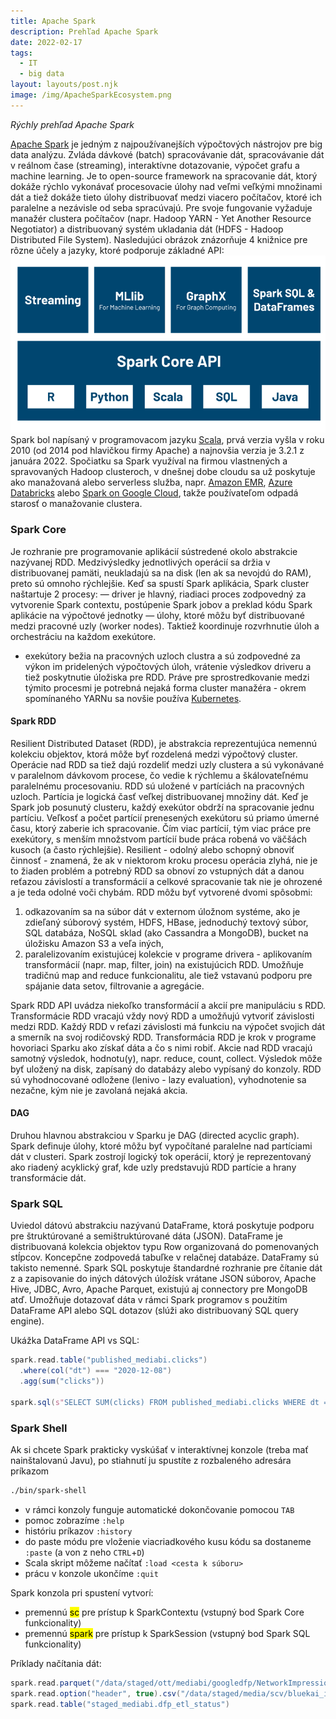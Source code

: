 ```yaml
---
title: Apache Spark
description: Prehľad Apache Spark
date: 2022-02-17
tags:
  - IT
  - big data
layout: layouts/post.njk
image: /img/ApacheSparkEcosystem.png
---
```


*Rýchly prehľad Apache Spark*

[Apache Spark](https://spark.apache.org) je jedným z najpoužívanejších výpočtových nástrojov pre big data analýzu. Zvláda dávkové (batch) spracovávanie dát, spracovávanie dát v reálnom čase (streaming), interaktívne dotazovanie, výpočet grafu a machine learning.
Je to open-source framework na spracovanie dát, ktorý dokáže rýchlo vykonávať procesovacie úlohy nad veľmi veľkými množinami dát a tiež dokáže tieto úlohy distribuovať medzi viacero počítačov, ktoré ich paralelne a nezávisle od seba spracúvajú. Pre svoje fungovanie vyžaduje manažér clustera počítačov (napr. Hadoop YARN - Yet Another Resource Negotiator) a distribuovaný systém ukladania dát (HDFS - Hadoop Distributed File System).
Nasledujúci obrázok znázorňuje 4 knižnice pre rôzne účely a jazyky, ktoré podporuje základné API:
![Spark Ecosystem](/img/ApacheSparkEcosystem.png)
Spark bol napísaný v programovacom jazyku [Scala](https://www.scala-lang.org), prvá verzia vyšla v roku 2010 (od 2014 pod hlavičkou firmy Apache) a najnovšia verzia je 3.2.1 z januára 2022.
Spočiatku sa Spark využíval na firmou vlastnených a spravovaných Hadoop clusteroch, v dnešnej dobe cloudu sa už poskytuje ako manažovaná alebo serverless služba, napr. [Amazon EMR](https://aws.amazon.com/emr), [Azure Databricks](https://azure.microsoft.com/en-us/services/databricks) alebo [Spark on Google Cloud](https://cloud.google.com/solutions/spark), takže používateľom odpadá starosť o manažovanie clustera.

### Spark Core
Je rozhranie pre programovanie aplikácií sústredené okolo abstrakcie nazývanej RDD. Medzivýsledky jednotlivých operácií sa držia v distribuovanej pamäti, neukladajú sa na disk (len ak sa nevojdú do RAM), preto sú omnoho rýchlejšie.
Keď sa spustí Spark aplikácia, Spark cluster naštartuje 2 procesy:
— driver je hlavný, riadiaci proces zodpovedný za vytvorenie Spark contextu, postúpenie Spark jobov a preklad kódu Spark aplikácie na výpočtové jednotky — úlohy, ktoré môžu byť distribuované medzi pracovné uzly (worker nodes). Taktiež koordinuje rozvrhnutie úloh a orchestráciu na každom exekútore.
- exekútory bežia na pracovných uzloch clustra a sú zodpovedné za výkon im pridelených výpočtových úloh, vrátenie výsledkov driveru a tiež poskytnutie úložiska pre RDD.
Práve pre sprostredkovanie medzi týmito procesmi je potrebná nejaká forma cluster manažéra - okrem spomínaného YARNu sa novšie používa [Kubernetes](https://kubernetes.io).

#### Spark RDD
Resilient Distributed Dataset (RDD), je abstrakcia reprezentujúca nemennú kolekciu objektov, ktorá môže byť rozdelená medzi výpočtový cluster. Operácie nad RDD sa tiež dajú rozdeliť medzi uzly clustera a sú vykonávané v paralelnom dávkovom procese, čo vedie k rýchlemu a škálovateľnému paralelnému procesovaniu.
RDD sú uložené v partíciách na pracovných uzloch. Partícia je logická časť veľkej distribuovanej množiny dát. Keď je Spark job posunutý clusteru, každý exekútor obdrží na spracovanie jednu partíciu. Veľkosť a počet partícií prenesených exekútoru sú priamo úmerné času, ktorý zaberie ich spracovanie. Čím viac partícií, tým viac práce pre exekútory, s menším množstvom partícií bude práca robená vo väčšách kusoch (a často rýchlejšie).
Resilient - odolný alebo schopný obnoviť činnosť - znamená, že ak v niektorom kroku procesu operácia zlyhá, nie je to žiaden problém a potrebný RDD sa obnoví zo vstupných dát a danou reťazou závislostí a transformácií a celkové spracovanie tak nie je ohrozené a je teda odolné voči chybám.
RDD môžu byť vytvorené dvomi spôsobmi:
1. odkazovaním sa na súbor dát v externom úložnom systéme, ako je zdieľaný súborový systém, HDFS, HBase, jednoduchý textový súbor, SQL databáza, NoSQL sklad (ako Cassandra a MongoDB), bucket na úložisku Amazon S3 a veľa iných,
2. paralelizovaním existujúcej kolekcie v programe drivera - aplikovaním transformácií (napr. map, filter, join) na existujúcich RDD.
Umožňuje tradičnú map and reduce funkcionalitu, ale tiež vstavanú podporu pre spájanie data setov, filtrovanie a agregácie.

Spark RDD API uvádza niekoľko transformácií a akcií pre manipuláciu s RDD.
Transformácie RDD vracajú vždy nový RDD a umožňujú vytvoriť závislosti medzi RDD. Každý RDD v reťazi závislosti má funkciu na výpočet svojich dát a smerník na svoj rodičovský RDD. Transformácia RDD je krok v programe hovoriaci Sparku ako získať dáta a čo s nimi robiť.
Akcie nad RDD vracajú samotný výsledok, hodnotu(y), napr. reduce, count, collect. Výsledok môže byť uložený na disk, zapísaný do databázy alebo vypísaný do konzoly.
RDD sú vyhodnocované odložene (lenivo - lazy evaluation), vyhodnotenie sa nezačne, kým nie je zavolaná nejaká akcia.

#### DAG
Druhou hlavnou abstrakciou v Sparku je DAG (directed acyclic graph). Spark definuje úlohy, ktoré môžu byť vypočítané paralelne nad partíciami dát v clusteri. Spark zostrojí logický tok operácií, ktorý je reprezentovaný ako riadený acyklický graf, kde uzly predstavujú RDD partície a hrany transformácie dát.

### Spark SQL
Uviedol dátovú abstrakciu nazývanú DataFrame, ktorá poskytuje podporu pre štruktúrované a semištruktúrované dáta (JSON).
DataFrame je distribuovaná kolekcia objektov typu Row organizovaná do pomenovaných stĺpcov. Koncepčne zodpovedá tabuľke v relačnej databáze. 
DataFramy sú takisto nemenné. 
Spark SQL poskytuje štandardné rozhranie pre čítanie dát z a zapisovanie do iných dátových úložísk vrátane JSON súborov, Apache Hive, JDBC, Avro, Apache Parquet, existujú aj connectory pre MongoDB atď.
Umožňuje dotazovať dáta v rámci Spark programov s použitím DataFrame API alebo SQL dotazov (slúži ako distribuovaný SQL query engine).

Ukážka DataFrame API vs SQL:
```scala
spark.read.table("published_mediabi.clicks")
  .where(col("dt") === "2020-12-08")
  .agg(sum("clicks"))

spark.sql(s"SELECT SUM(clicks) FROM published_mediabi.clicks WHERE dt = '2020-12-08'")
```

### Spark Shell
Ak si chcete Spark prakticky vyskúšať v interaktívnej konzole (treba mať nainštalovanú Javu), po stiahnutí ju spustíte z rozbaleného adresára príkazom
```bash
./bin/spark-shell
```

- v rámci konzoly funguje automatické dokončovanie pomocou `TAB`
- pomoc zobrazíme `:help`
- históriu príkazov `:history`
- do paste módu pre vloženie viacriadkového kusu kódu sa dostaneme `:paste` (a von z neho `CTRL`+`D`)
- Scala skript môžeme načítať `:load <cesta k súboru>`
- prácu v konzole ukončíme `:quit`

Spark konzola pri spustení vytvorí: 
- premennú <mark>sc</mark> pre prístup k SparkContextu (vstupný bod Spark Core funkcionality) 
- premennú <mark>spark</mark> pre prístup k SparkSession (vstupný bod Spark SQL funkcionality)

Príklady načítania dát:
```scala
spark.read.parquet("/data/staged/ott/mediabi/googledfp/NetworkImpressions/dt=20201209")
spark.read.option("header", true).csv("/data/staged/media/scv/bluekai_insights_categories/dt=20201209")
spark.read.table("staged_mediabi.dfp_etl_status")
```
